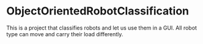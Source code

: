 # ObjectOrientedRobotClassification
This is a project that classifies robots and let us use them in a GUI. All robot type can move and carry their load differently.
